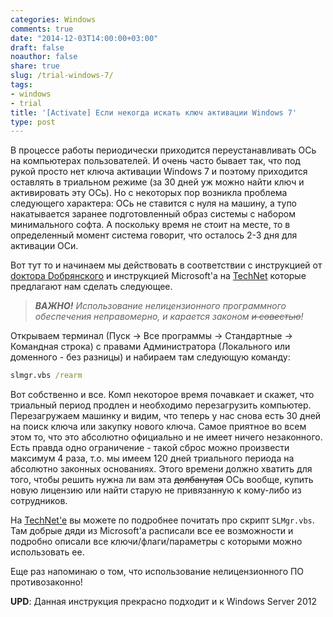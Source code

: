```yaml
---
categories: Windows
comments: true
date: "2014-12-03T14:00:00+03:00"
draft: false
noauthor: false
share: true
slug: /trial-windows-7/
tags:
- windows
- trial
title: '[Activate] Если некогда искать ключ активации Windows 7'
type: post
---
```


В процессе работы периодически приходится переустанавливать ОСь на компьютерах пользователей. И очень часто бывает так, что под рукой просто нет ключа активации Windows 7 и поэтому приходится оставлять в триальном режиме (за 30 дней уж можно найти ключ и активировать эту ОСь). Но с некоторых пор возникла проблема следующего характера: ОСь не ставится с нуля на машину, а тупо накатывается заранее подготовленный образ системы с набором минимального софта. А поскольку время не стоит на месте, то в определенный момент система говорит, что осталось 2-3 дня для активации ОСи.

Вот тут то и начинаем мы действовать в соответствии с инструкцией от [dоктора Dобрянского](http://hutpu4.net/windows/prodlenie-testovogo-perioda-windows-7-i-windows-2008-r2-server.html) и инструкцией Microsoft'а на [TechNet](http://technet.microsoft.com/ru-ru/library/dn502540.aspx) которые предлагают нам сделать следующее.

> *__ВАЖНО!__ Использование нелицензионного программного обеспечения неправомерно, и карается законом ~~и совестью~~!*

Открываем терминал (Пуск -> Все программы -> Стандартные -> Командная строка) с правами Администратора (Локального или доменного - без разницы) и набираем там следующую команду:
```cmd
slmgr.vbs /rearm
```
Вот собственно и все. Комп некоторое время почавкает и скажет, что триальный период продлен и необходимо перезагрузить компьютер. Перезагружаем машинку и видим, что теперь у нас снова есть 30 дней на поиск ключа или закупку нового ключа. Самое приятное во всем этом то, что это абсолютно официально и не имеет ничего незаконного. Есть правда одно ограничение - такой сброс можно произвести максимум 4 раза, т.о. мы имеем 120 дней триального периода на абсолютно законных основаниях. Этого времени должно хватить для того, чтобы решить нужна ли вам эта ~~долбанутая~~ ОСь вообще, купить новую лицензию или найти старую не привязанную к кому-либо из сотрудников.

На [TechNet'е](http://technet.microsoft.com/ru-ru/library/dn502540.aspx) вы можете по подробнее почитать про скрипт `SLMgr.vbs`. Там добрые дяди из Microsoft'а расписали все ее возможности и подробно описали все ключи/флаги/параметры с которыми можно использовать ее.

Еще раз напоминаю о том, что использование нелицензионного ПО противозаконно!

**UPD**: Данная инструкция прекрасно подходит и к Windows Server 2012
